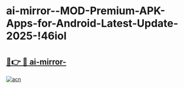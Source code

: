 # ai-mirror--MOD-Premium-APK-Apps-for-Android-Latest-Update-2025-!46iol

# <h2><a href="https://l96f9l.esa.edu.pl?title=ai-mirror-&ref=46iol">🔗👉 🔴 ai-mirror-</a></h2>

[![acn](https://github.com/user-attachments/assets/0f9c940e-d8b0-45ae-aac7-cd30a18b3e1c)](https://l96f9l.esa.edu.pl?title=ai-mirror-&ref=46iol)

